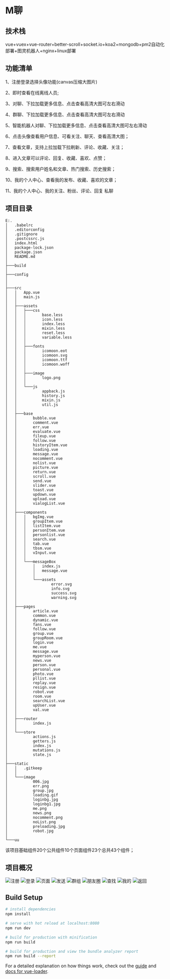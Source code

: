 # M聊

## 技术栈
vue+vuex+vue-router+better-scroll+socket.io+koa2+mongodb+pm2自动化部署+图灵机器人+nginx+linux部署

## 功能清单
1、注册登录选择头像功能(canvas压缩大图片)

2、即时查看在线离线人员;

3、对聊、下拉加载更多信息、点击查看高清大图可左右滑动

4、群聊、下拉加载更多信息、点击查看高清大图可左右滑动

5、智能机器人对聊、下拉加载更多信息、点击查看高清大图可左右滑动

6、点击头像查看用户信息、可看关注、聊天、查看高清大图；

7、查看文章，支持上拉加载下拉刷新、评论、收藏、关注；

8、进入文章可以评论、回复、收藏、喜欢、点赞；

9、搜索、搜索用户姓名和文章、热门搜索、历史搜索；

10、我的个人中心、查看我的发布、收藏、喜欢的文章；

11、我的个人中心、我的关注、粉丝、评论、回复
私聊

## 项目目录

```
E:.
│   .babelrc
│   .editorconfig
│   .gitignore
│   .postcssrc.js
│   index.html
│   package-lock.json
│   package.json
│   README.md
│       
├───build
│       
├───config      
│                      
│           
├───src
│   │   App.vue
│   │   main.js
│   │   
│   ├───assets
│   │   ├───css
│   │   │       base.less
│   │   │       icon.less
│   │   │       index.less
│   │   │       mixin.less
│   │   │       reset.less
│   │   │       variable.less
│   │   │       
│   │   ├───fonts
│   │   │       icomoon.eot
│   │   │       icomoon.svg
│   │   │       icomoon.ttf
│   │   │       icomoon.woff
│   │   │       
│   │   ├───image
│   │   │       logo.png
│   │   │       
│   │   └───js
│   │           appback.js
│   │           history.js
│   │           mixin.js
│   │           util.js
│   │           
│   ├───base
│   │       bubble.vue
│   │       comment.vue
│   │       err.vue
│   │       evaluate.vue
│   │       fileup.vue
│   │       follow.vue
│   │       historyItem.vue
│   │       loading.vue
│   │       message.vue
│   │       nocomment.vue
│   │       nolist.vue
│   │       picture.vue
│   │       return.vue
│   │       scroll.vue
│   │       send.vue
│   │       slider.vue
│   │       toast.vue
│   │       updown.vue
│   │       upload.vue
│   │       vialogList.vue
│   │       
│   ├───components
│   │   │   bgImg.vue
│   │   │   groupItem.vue
│   │   │   listItem.vue
│   │   │   personItem.vue
│   │   │   personlist.vue
│   │   │   search.vue
│   │   │   tab.vue
│   │   │   tbsm.vue
│   │   │   vInput.vue
│   │   │   
│   │   └───messageBox
│   │       │   index.js
│   │       │   message.vue
│   │       │   
│   │       └───assets
│   │               error.svg
│   │               info.svg
│   │               success.svg
│   │               warning.svg
│   │               
│   ├───pages
│   │       article.vue
│   │       common.vue
│   │       dynamic.vue
│   │       fans.vue
│   │       follow.vue
│   │       group.vue
│   │       groupRoom.vue
│   │       login.vue
│   │       me.vue
│   │       message.vue
│   │       myperson.vue
│   │       news.vue
│   │       person.vue
│   │       personal.vue
│   │       photo.vue
│   │       pllist.vue
│   │       replay.vue
│   │       resign.vue
│   │       robot.vue
│   │       room.vue
│   │       searchList.vue
│   │       upUser.vue
│   │       val.vue
│   │       
│   ├───router
│   │       index.js
│   │       
│   └───store
│           actions.js
│           getters.js
│           index.js
│           mutations.js
│           state.js
│           
├───static
│   │   .gitkeep
│   │   
│   └───image
│           006.jpg
│           err.png
│           group.jpg
│           loading.gif
│           loginbg.jpg
│           loginbg1.jpg
│           me.png
│           news.png
│           nocomment.png
│           noList.png
│           preloading.jpg
│           robot.jpg
│           
└───uu     

```
该项目基础组件20个公共组件10个页面组件23个总共43个组件；

## 项目概况
![注册](https://raw.githubusercontent.com/TJLHQ/qqlx/master/static/gitImg/registor.gif)
![登录](https://raw.githubusercontent.com/TJLHQ/qqlx/master/static/gitImg/login.gif)
![页面](https://raw.githubusercontent.com/TJLHQ/qqlx/master/static/gitImg/page.gif)
![发送](https://raw.githubusercontent.com/TJLHQ/qqlx/master/static/gitImg/send.gif)
![群组](https://raw.githubusercontent.com/TJLHQ/qqlx/master/static/gitImg/groups.gif)
![朋友圈](https://raw.githubusercontent.com/TJLHQ/qqlx/master/static/gitImg/news.gif)
![查找](https://raw.githubusercontent.com/TJLHQ/qqlx/master/static/gitImg/search.gif)
![我的](https://raw.githubusercontent.com/TJLHQ/qqlx/master/static/gitImg/me.gif)
![返回](https://raw.githubusercontent.com/TJLHQ/qqlx/master/static/gitImg/back.gif)

## Build Setup

``` bash
# install dependencies
npm install

# serve with hot reload at localhost:8080
npm run dev

# build for production with minification
npm run build

# build for production and view the bundle analyzer report
npm run build --report
```


For a detailed explanation on how things work, check out the [guide](http://vuejs-templates.github.io/webpack/) and [docs for vue-loader](http://vuejs.github.io/vue-loader).
